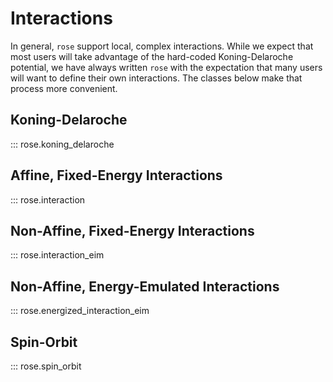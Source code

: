 # Interactions

In general, `rose` support local, complex interactions. While we expect that
most users will take advantage of the hard-coded Koning-Delaroche potential, we
have always written `rose` with the expectation that many users will want to
define their own interactions. The classes below make that process more
convenient.

## Koning-Delaroche

::: rose.koning_delaroche

## Affine, Fixed-Energy Interactions

::: rose.interaction

## Non-Affine, Fixed-Energy Interactions

::: rose.interaction_eim

## Non-Affine, Energy-Emulated Interactions

::: rose.energized_interaction_eim

## Spin-Orbit

::: rose.spin_orbit